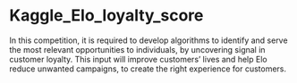 # Kaggle_Elo_loyalty_score
In this competition, it is required to develop algorithms to identify and serve the most relevant opportunities to individuals, by uncovering signal in customer loyalty. This input will improve customers’ lives and help Elo reduce unwanted campaigns, to create the right experience for customers.
